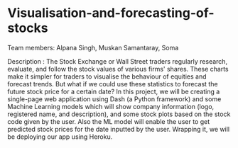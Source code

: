 # Visualisation-and-forecasting-of-stocks
Team members: Alpana Singh, Muskan Samantaray, Soma

 Description : 
The Stock Exchange or Wall Street traders regularly research, evaluate, and follow the stock values of various firms' shares. These charts make it simpler for traders to visualise the behaviour of equities and forecast trends. But what if we could use these statistics to forecast the future stock price for a certain date?
In this project, we will be creating a single-page web application using Dash (a Python framework) and some Machine Learning models which will show company information (logo, registered name, and description), and some stock plots based on the stock code given by the user. Also the ML model will enable the user to get predicted stock prices for the date inputted by the user. Wrapping it, we will be deploying our app using Heroku.
